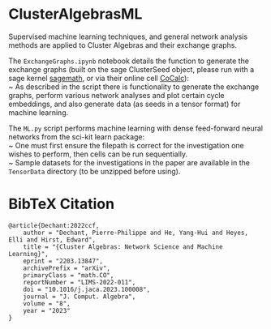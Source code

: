 # ClusterAlgebrasML
Supervised machine learning techniques, and general network analysis methods are applied to Cluster Algebras and their exchange graphs.  

The `ExchangeGraphs.ipynb` notebook details the function to generate the exchange graphs (built on the sage ClusterSeed object, please run with a sage kernel [sagemath](sagemath.org), or via their online cell [CoCalc](cocalc.com)):  
~ As described in the script there is functionality to generate the exchange graphs, perform various network analyses and plot certain cycle embeddings, and also generate data (as seeds in a tensor format) for machine learning.  

The `ML.py` script performs machine learning with dense feed-forward neural networks from the sci-kit learn package:  
~ One must first ensure the filepath is correct for the investigation one wishes to perform, then cells can be run sequentially.  
~ Sample datasets for the investigations in the paper are available in the `TensorData` directory (to be unzipped before using).  

# BibTeX Citation
``` 
@article{Dechant:2022ccf,
    author = "Dechant, Pierre-Philippe and He, Yang-Hui and Heyes, Elli and Hirst, Edward",
    title = "{Cluster Algebras: Network Science and Machine Learning}",
    eprint = "2203.13847",
    archivePrefix = "arXiv",
    primaryClass = "math.CO",
    reportNumber = "LIMS-2022-011",
    doi = "10.1016/j.jaca.2023.100008",
    journal = "J. Comput. Algebra",
    volume = "8",
    year = "2023"
}
```
